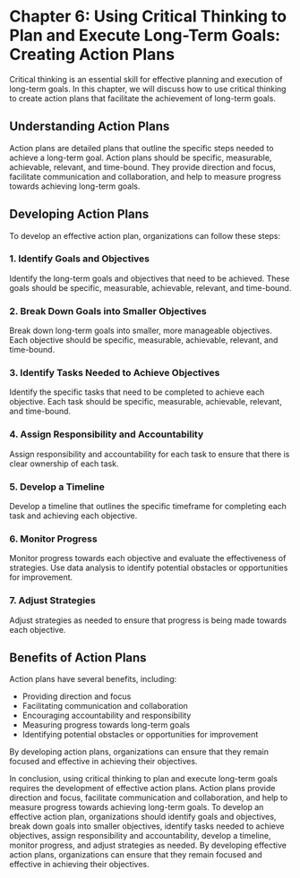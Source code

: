Chapter 6: Using Critical Thinking to Plan and Execute Long-Term Goals: Creating Action Plans
=============================================================================================

Critical thinking is an essential skill for effective planning and execution of long-term goals. In this chapter, we will discuss how to use critical thinking to create action plans that facilitate the achievement of long-term goals.

Understanding Action Plans
--------------------------

Action plans are detailed plans that outline the specific steps needed to achieve a long-term goal. Action plans should be specific, measurable, achievable, relevant, and time-bound. They provide direction and focus, facilitate communication and collaboration, and help to measure progress towards achieving long-term goals.

Developing Action Plans
-----------------------

To develop an effective action plan, organizations can follow these steps:

### 1. Identify Goals and Objectives

Identify the long-term goals and objectives that need to be achieved. These goals should be specific, measurable, achievable, relevant, and time-bound.

### 2. Break Down Goals into Smaller Objectives

Break down long-term goals into smaller, more manageable objectives. Each objective should be specific, measurable, achievable, relevant, and time-bound.

### 3. Identify Tasks Needed to Achieve Objectives

Identify the specific tasks that need to be completed to achieve each objective. Each task should be specific, measurable, achievable, relevant, and time-bound.

### 4. Assign Responsibility and Accountability

Assign responsibility and accountability for each task to ensure that there is clear ownership of each task.

### 5. Develop a Timeline

Develop a timeline that outlines the specific timeframe for completing each task and achieving each objective.

### 6. Monitor Progress

Monitor progress towards each objective and evaluate the effectiveness of strategies. Use data analysis to identify potential obstacles or opportunities for improvement.

### 7. Adjust Strategies

Adjust strategies as needed to ensure that progress is being made towards each objective.

Benefits of Action Plans
------------------------

Action plans have several benefits, including:

* Providing direction and focus
* Facilitating communication and collaboration
* Encouraging accountability and responsibility
* Measuring progress towards long-term goals
* Identifying potential obstacles or opportunities for improvement

By developing action plans, organizations can ensure that they remain focused and effective in achieving their objectives.

In conclusion, using critical thinking to plan and execute long-term goals requires the development of effective action plans. Action plans provide direction and focus, facilitate communication and collaboration, and help to measure progress towards achieving long-term goals. To develop an effective action plan, organizations should identify goals and objectives, break down goals into smaller objectives, identify tasks needed to achieve objectives, assign responsibility and accountability, develop a timeline, monitor progress, and adjust strategies as needed. By developing effective action plans, organizations can ensure that they remain focused and effective in achieving their objectives.
